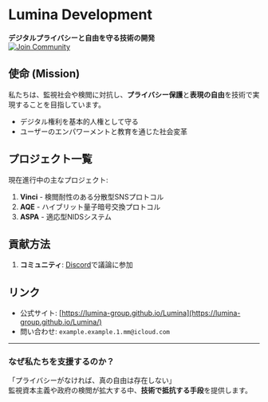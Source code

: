 # **Lumina Development**  
**デジタルプライバシーと自由を守る技術の開発**  
[![Join Community](https://img.shields.io/badge/Join-Community-green)](https://discord.gg/y9TURVfVyb)  

## **使命 (Mission)**  
私たちは、監視社会や検閲に対抗し、**プライバシー保護**と**表現の自由**を技術で実現することを目指しています。  
- デジタル権利を基本的人権として守る  
- ユーザーのエンパワーメントと教育を通じた社会変革  

## **プロジェクト一覧**  
現在進行中の主なプロジェクト:  
1. **Vinci** - 検閲耐性のある分散型SNSプロトコル  
2. **AQE** - ハイブリット量子暗号交換プロトコル  
3. **ASPA** - 適応型NIDSシステム
## **貢献方法**  
1. **コミュニティ**: [Discord](https://discord.gg/y9TURVfVyb)で議論に参加  

## **リンク**  
- 公式サイト: [https://lumina-group.github.io/Lumina](https://lumina-group.github.io/Lumina/)  
- 問い合わせ: `example.example.1.mm@icloud.com`  

--- 

### **なぜ私たちを支援するのか？**  
 「プライバシーがなければ、真の自由は存在しない」  
監視資本主義や政府の検閲が拡大する中、**技術で抵抗する手段**を提供します。
